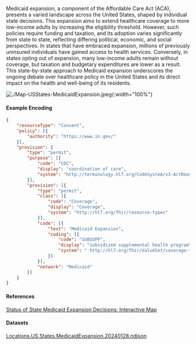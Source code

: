 
Medicaid expansion, a component of the Affordable Care Act (ACA), presents a varied landscape across the United States, shaped by individual state decisions. This expansion aims to extend healthcare coverage to more low-income adults by increasing the eligibility threshold.  However, such policies require funding and taxation, and its adoption varies significantly from state to state, reflecting differing political, economic, and social perspectives.  In states that have embraced expansion, millions of previously uninsured individuals have gained access to health services. Conversely, in states opting out of expansion, many low-income adults remain without coverage, but taxation and budgetary expenditures are lower as a result.  This state-by-state approach to Medicaid expansion underscores the ongoing debate over healthcare policy in the United States and its direct impact on the health and well-being of its residents.

![./Map-USStates-MedicaidExpansion.jpeg](./Map-USStates-MedicaidExpansion.jpg){:width="100%"}

#### Example Encoding  

```json
{ 
    "resourceType": "Consent",
    "policy": [{
        "authority": "https://www.in.gov/"
    }],
    "provision": {
        "type": "permit",
        "purpose": [{
            "code": "COC",
            "display": "coordination of care",
            "system": "http://terminology.hl7.org/CodeSystem/v3-ActReason"
        }],
        "provision": [{
            "type": "permit",
            "class": [{
                "code": "Coverage",
                "display": "Coverage",
                "system": "http://hl7.org/fhir/resource-types"
            }],
            "code": [{
                "text": "Medicaid Expansion",
                "coding": [{
                    "code": "SUBSUPP",
                    "display": "subsidized supplemental health program",
                    "system": " http://hl7.org/fhir/ValueSet/coverage-type"
                }]
            }],
            "network": "Medicaid"
        }]
    }
}
```

#### References  
[Status of State Medicaid Expansion Decisions: Interactive Map](https://www.kff.org/medicaid/issue-brief/status-of-state-medicaid-expansion-decisions-interactive-map/)  

#### Datasets
[Locations.US.States.MedicaidExpansion.20240128.ndjson](Locations.US.States.MedicaidExpansion.20240128.ndjson)  